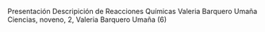Presentación Descripición de Reacciones Químicas Valeria Barquero Umaña
Ciencias, noveno, 2, Valeria Barquero Umaña (6)
